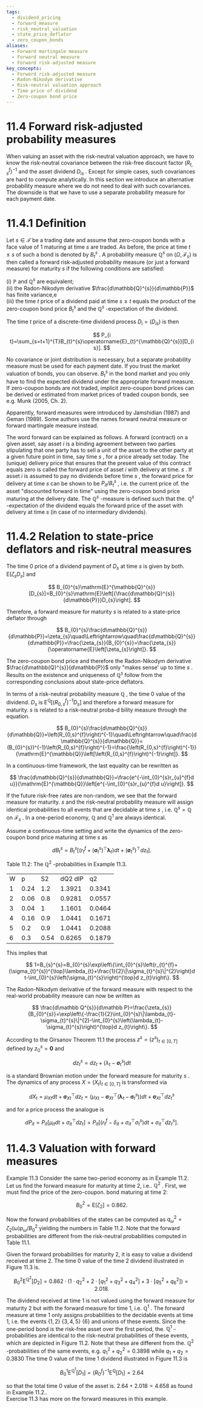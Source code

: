 ```yaml
---
tags:
  - dividend_pricing
  - forward_measure
  - risk_neutral_valuation
  - state_price_deflator
  - zero_coupon_bonds
aliases:
  - Forward martingale measure
  - Forward neutral measure
  - Forward risk-adjusted measure
key_concepts:
  - Forward risk-adjusted measure
  - Radon-Nikodym derivative
  - Risk-neutral valuation approach
  - Time price of dividend
  - Zero-coupon bond price
---
```


# 11.4 Forward risk-adjusted probability measures  

When valuing an asset with the risk-neutral valuation approach, we have to know the risk-neutral covariance between the risk-free discount factor $(R_{t,s}^{f})^{-1}$ and the asset dividend $D_{i s}$ . Except for simple cases, such covariances are hard to compute analytically. In this section we introduce an alternative probability measure where we do not need to deal with such covariances. The downside is that we have to use a separate probability measure for each payment date.  

# 11.4.1 Definition  

Let $s\in\mathcal T$ be a trading date and assume that zero-coupon bonds with a face value of 1 maturing at time $s$ are traded. As before, the price at time $t\leq s$ of such a bond is denoted by $B_{t}^{s}$ . A probability measure $\mathbb{Q}^{s}$ on $(\Omega,\mathcal{F}_{s})$ is then called a forward risk-adjusted probability measure (or just a forward measure) for maturity $s$ if the following conditions are satisfied:  

(i) $\mathbb{P}$ and $\mathbb{Q}^{s}$ are equivalent;   
(ii) the Radon-Nikodym derivative $\frac{d\mathbb{Q}^{s}}{d\mathbb{P}}$ has finite variance,e   
(iii) the time $t$ price of a dividend paid at time $s\geq t$ equals the product of the zero-coupon bond price $B_{t}^{s}$ and the $\mathbb{Q}^{s}$ -expectation of the dividend.  

The time $t$ price of a discrete-time dividend process $D_{i}=(D_{i s})$ is then  

$$
P_{i t}=\sum_{s=t+1}^{T}B_{t}^{s}\operatorname{E}_{t}^{\mathbb{Q}^{s}}[D_{i s}].
$$  

No covariance or joint distribution is necessary, but a separate probability measure must be used for each payment date. If you trust the market valuation of bonds, you can observe. $B_{t}^{s}$ in the bond market and you only have to find the expected dividend under the appropriate forward measure. If zero-coupon bonds are not traded, implicit zero-coupon bond prices can be derived or estimated from market prices of traded coupon bonds, see e.g. Munk (2005, Ch. 2).  

Apparently, forward measures were introduced by Jamshidian (1987) and Geman (1989). Some authors use the names forward neutral measure or forward martingale measure instead.  

The word forward can be explained as follows. A forward (contract) on a given asset, say asset $i$ is a binding agreement between two parties stipulating that one party has to sell a unit of the asset to the other party at a given future point in time, say time $s$ , for a price already set today. The (unique) delivery price that ensures that the present value of this contract equals zero is called the forward price of asset $i$ with delivery at time. $s$ . If asset $i$ is assumed to pay no dividends before time $s$ , the forward price for delivery at time $s$ can be shown to be $P_{i t}/B_{t}^{s}$ , i.e. the current price of. the asset "discounted forward in time" using the zero-coupon bond price maturing at the delivery date. The $\mathbb{Q}^{s}$ -measure is defined such that the. $\mathbb{Q}^{s}$ -expectation of the dividend equals the forward price of the asset with delivery at time $s$ (in case of no intermediary dividends).  

# 11.4.2 Relation to state-price deflators and risk-neutral measures  

The time 0 price of a dividend payment of $D_{s}$ at time $s$ is given by both. $\mathrm{E}[\zeta_{s}D_{s}]$ and  

$$
B_{0}^{s}\mathrm{E}^{\mathbb{Q}^{s}}[D_{s}]=B_{0}^{s}\mathrm{E}\left[{\frac{d\mathbb{Q}^{s}}{d\mathbb{P}}}D_{s}\right].
$$  

Therefore, a forward measure for maturity $s$ is related to a state-price deflator through  

$$
B_{0}^{s}\frac{d\mathbb{Q}^{s}}{d\mathbb{P}}=\zeta_{s}\quad\Leftrightarrow\quad\frac{d\mathbb{Q}^{s}}{d\mathbb{P}}=\frac{\zeta_{s}}{B_{0}^{s}}=\frac{\zeta_{s}}{\operatorname{E}\left[\zeta_{s}\right]}.
$$  

The zero-coupon bond price and therefore the Radon-Nikodym derivative $\frac{d\mathbb{Q}^{s}}{d\mathbb{P}}$ only "makes sense' up to time $s$ . Results on the existence and uniqueness of $\mathbb{Q}^{s}$ follow from the corresponding conclusions about state-price deflators.  

In terms of a risk-neutral probability measure $\mathbb{Q}$ , the time 0 value of the dividend. $D_{s}$ is $\mathrm{E}^{\mathbb{Q}}[(R_{0,s}^{f})^{-1}D_{s}]$ and therefore a forward measure for maturity. $s$ is related to a risk-neutral proba-d bility measure through the equation.  

$$
B_{0}^{s}\frac{d\mathbb{Q}^{s}}{d\mathbb{Q}}=\left(R_{0,s}^{f}\right)^{-1}\quad\Leftrightarrow\quad\frac{d\mathbb{Q}^{s}}{d\mathbb{Q}}=(B_{0}^{s})^{-1}\left(R_{0,s}^{f}\right)^{-1}=\frac{\left(R_{0,s}^{f}\right)^{-1}}{\mathrm{E}^{\mathbb{Q}}\left[\left(R_{0,s}^{f}\right)^{-1}\right]}.
$$  

In a continuous-time framework, the last equality can be rewritten as  

$$
\frac{d\mathbb{Q}^{s}}{d\mathbb{Q}}=\frac{e^{-\int_{0}^{s}r_{u}^{f}d u}}{\mathrm{E}^{\mathbb{Q}}\left[e^{-\int_{0}^{s}r_{u}^{f}d u}\right]}.
$$  

If the future risk-free rates are non-random, we see that the forward measure for maturity. $s$ and the risk-neutral probability measure will assign identical probabilities to all events that are decidable at time $s$ , i.e. $\mathbb{Q}^{s}=\mathbb{Q}$ on ${\mathcal{F}}_{s}$ . In a one-period economy, $\mathbb{Q}$ and $\mathbb{Q}^{1}$ are always identical.  

Assume a continuous-time setting and write the dynamics of the zero-coupon bond price maturing at time $s$ as  

$$
d B_{t}^{s}=B_{t}^{s}\left[\left(r_{t}^{f}+(\pmb{\sigma}_{t}^{s})^{\top}\pmb{\lambda}_{t}\right)d t+(\pmb{\sigma}_{t}^{s})^{\top}d z_{t}\right].
$$  

Table 11.2: The $\mathbb{Q}^{2}$ -probabilities in Example 11.3.   


<html><body><table><tr><td>W</td><td>p</td><td>S2</td><td>dQ2 dIP</td><td>q2</td></tr><tr><td>1</td><td>0.24</td><td>1.2</td><td>1.3921</td><td>0.3341</td></tr><tr><td>2</td><td>0.06</td><td>0.8</td><td>0.9281</td><td>0.0557</td></tr><tr><td>3</td><td>0.04</td><td>1</td><td>1.1601</td><td>0.0464</td></tr><tr><td>4</td><td>0.16</td><td>0.9</td><td>1.0441</td><td>0.1671</td></tr><tr><td>5</td><td>0.2</td><td>0.9</td><td>1.0441</td><td>0.2088</td></tr><tr><td>6</td><td>0.3</td><td>0.54</td><td>0.6265</td><td>0.1879</td></tr></table></body></html>  

This implies that  

$$
1=B_{s}^{s}=B_{0}^{s}\exp\left\{\int_{0}^{s}\left(r_{t}^{f}+(\sigma_{t}^{s})^{\top}\lambda_{t}+\frac{1}{2}\|\sigma_{t}^{s}\|^{2}\right)d t-\int_{0}^{s}\left(\sigma_{t}^{s}\right)^{\top}d z_{t}\right\}.
$$  

The Radon-Nikodym derivative of the forward measure with respect to the real-world probability measure can now be written as  

$$
\frac{d\mathbb Q^{s}}{d\mathbb P}=\frac{\zeta_{s}}{B_{0}^{s}}=\exp\left\{-\frac{1}{2}\int_{0}^{s}\|\lambda_{t}-\sigma_{t}^{s}\|^{2}-\int_{0}^{s}\left(\lambda_{t}-\sigma_{t}^{s}\right)^{\top}d z_{t}\right\}.
$$  

According to the Girsanov Theorem 11.1 the process $z^{s}=(z^{s})_{t\in[0,T]}$ defined by $z_{0}^{s}=\mathbf{0}$ and  

$$
d z_{t}^{s}=d z_{t}+\left(\lambda_{t}-\pmb{\sigma}_{t}^{s}\right)d t
$$  

is a standard Brownian motion under the forward measure for maturity $s$ . The dynamics of any process $X=(X_{t})_{t\in[0,T]}$ is transformed via  

$$
d X_{t}=\mu_{X t}d t+\pmb{\sigma}_{X t}^{\top}d z_{t}=\left(\mu_{X t}-\pmb{\sigma}_{X t}^{\top}\left(\pmb{\lambda}_{t}-\pmb{\sigma}_{t}^{s}\right)\right)d t+\pmb{\sigma}_{X t}^{\top}d z_{t}^{s}
$$  

and for a price process the analogue is  

$$
d P_{i t}=P_{i t}\left[\mu_{i t}d t+\sigma_{i t}^{\top}d z_{t}\right]=P_{i t}\left[\left(r_{t}^{f}-\delta_{i t}+\sigma_{i t}^{\top}\sigma_{t}^{s}\right)d t+\sigma_{i t}^{\top}d z_{t}^{s}\right].
$$  

# 11.4.3 Valuation with forward measures  

Example 11.3 Consider the same two-period economy as in Example 11.2. Let us find the forward measure for maturity at time 2, i.e.. $\mathbb{Q}^{2}$ . First, we must find the price of the zero-coupon. bond maturing at time 2:  

$$
B_{0}^{2}=\mathrm{E}[\zeta_{2}]=0.862.
$$  

Now the forward probabilities of the states can be computed as $q_{\omega}^{2}=\zeta_{2}(\omega)p_{\omega}/B_{0}^{2}$ yielding the numbers in Table 11.2. Note that the forward probabilities are different from the risk-neutral probabilities computed in Table 11.1.  

Given the forward probabilities for maturity 2, it is easy to value a dividend received at time 2. The time $0$ value of the time 2 dividend illustrated in Figure 11.3 is.  

$$
B_{0}^{2}\mathrm{E}^{\mathbb{Q}^{2}}[D_{2}]=0.862\cdot\left(1\cdot q_{2}^{2}+2\cdot[q_{1}^{2}+q_{3}^{2}+q_{4}^{2}]+3\cdot[q_{5}^{2}+q_{6}^{2}]\right)=2.018.
$$  

The dividend received at time 1 is not valued using the forward measure for maturity 2 but with the forward measure for time 1, i.e. $\mathbb{Q}^{1}$ . The forward measure at time 1 only assigns probabilities to the decidable events at time 1, i.e. the events $\{1,2\}$ $\{3,4,5\}$ $\{6\}$ and unions of these events. Since the one-period bond is the risk-free asset over the first period, the. $\mathbb{Q}^{1}$ -probabilities are identical to the risk-neutral probabilities of these events, which are depicted in Figure 11.2. Note that these are different from the. $\mathbb{Q}^{2}$ -probabilities of the same events, e.g. $q_{1}^{2}+q_{2}^{2}=0.3898$ while $q_{1}+q_{2}=0.3830$ The time 0 value of the time 1 dividend illustrated in Figure 11.3 is  

$$
B_{0}^{1}\operatorname{E}^{\mathbb{Q}^{1}}[D_{1}]=(R_{0}^{f})^{-1}\operatorname{E}^{\mathbb{Q}}[D_{1}]=2.64
$$  

so that the total time 0 value of the asset is. $2.64+2.018=4.658$ as found in Example 11.2..   
Exercise 11.3 has more on the forward measures in this example.  
